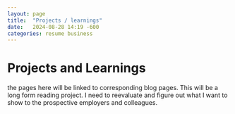 ```yaml
---
layout: page
title:  "Projects / learnings"
date:   2024-08-28 14:19 -600
categories: resume business
---
```


# Projects and Learnings
the pages here will be linked to corresponding blog pages.
This will be a long form reading project. I need to reevaluate and figure out what I want to show to the prospective employers and colleagues.

